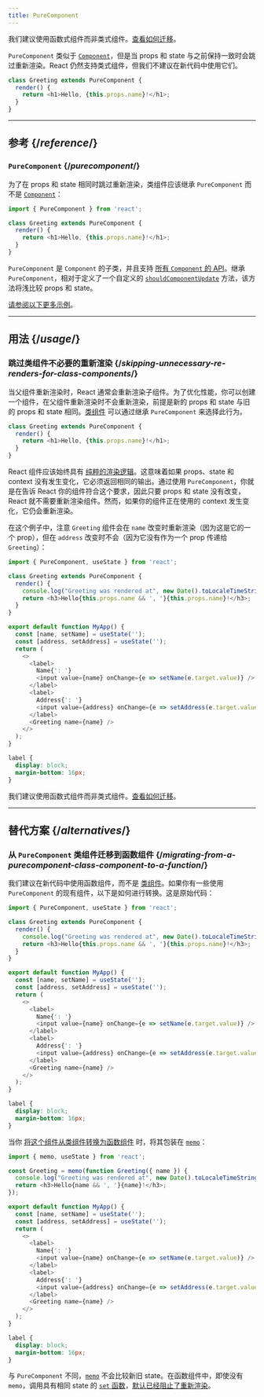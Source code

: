 ```yaml
---
title: PureComponent
---
```


<Pitfall>

我们建议使用函数式组件而非类式组件。[查看如何迁移](#alternatives)。

</Pitfall>

<Intro>

`PureComponent` 类似于 [`Component`](/reference/react/Component)，但是当 props 和 state 与之前保持一致时会跳过重新渲染。React 仍然支持类式组件，但我们不建议在新代码中使用它们。

```js
class Greeting extends PureComponent {
  render() {
    return <h1>Hello, {this.props.name}!</h1>;
  }
}
```

</Intro>

<InlineToc />

---

## 参考 {/*reference*/}

### `PureComponent` {/*purecomponent*/}

为了在 props 和 state 相同时跳过重新渲染，类组件应该继承 `PureComponent` 而不是 [`Component`](/reference/react/Component)：

```js
import { PureComponent } from 'react';

class Greeting extends PureComponent {
  render() {
    return <h1>Hello, {this.props.name}!</h1>;
  }
}
```

`PureComponent` 是 `Component` 的子类，并且支持 [所有 `Component` 的 API](/reference/react/Component#reference)。继承 `PureComponent`，相对于定义了一个自定义的 [`shouldComponentUpdate`](/reference/react/Component#shouldcomponentupdate) 方法，该方法将浅比较 props 和 state。


[请参阅以下更多示例](#usage)。

---

## 用法 {/*usage*/}

### 跳过类组件不必要的重新渲染 {/*skipping-unnecessary-re-renders-for-class-components*/}

当父组件重新渲染时，React 通常会重新渲染子组件。为了优化性能，你可以创建一个组件，在父组件重新渲染时不会重新渲染，前提是新的 props 和 state 与旧的 props 和 state 相同。[类组件](/reference/react/Component) 可以通过继承 `PureComponent` 来选择此行为。

```js {1}
class Greeting extends PureComponent {
  render() {
    return <h1>Hello, {this.props.name}!</h1>;
  }
}
```

React 组件应该始终具有 [纯粹的渲染逻辑](/learn/keeping-components-pure)。这意味着如果 props、state 和 context 没有发生变化，它必须返回相同的输出。通过使用 `PureComponent`，你就是在告诉 React 你的组件符合这个要求，因此只要 props 和 state 没有改变，React 就不需要重新渲染组件。然而，如果你的组件正在使用的 context 发生变化，它仍会重新渲染。

在这个例子中，注意 `Greeting` 组件会在 `name` 改变时重新渲染（因为这是它的一个 prop），但在 `address` 改变时不会（因为它没有作为一个 prop 传递给 `Greeting`）：

<Sandpack>

```js
import { PureComponent, useState } from 'react';

class Greeting extends PureComponent {
  render() {
    console.log("Greeting was rendered at", new Date().toLocaleTimeString());
    return <h3>Hello{this.props.name && ', '}{this.props.name}!</h3>;
  }
}

export default function MyApp() {
  const [name, setName] = useState('');
  const [address, setAddress] = useState('');
  return (
    <>
      <label>
        Name{': '}
        <input value={name} onChange={e => setName(e.target.value)} />
      </label>
      <label>
        Address{': '}
        <input value={address} onChange={e => setAddress(e.target.value)} />
      </label>
      <Greeting name={name} />
    </>
  );
}
```

```css
label {
  display: block;
  margin-bottom: 16px;
}
```

</Sandpack>

<Pitfall>

我们建议使用函数式组件而非类式组件。[查看如何迁移](#alternatives)。

</Pitfall>

---

## 替代方案 {/*alternatives*/}

### 从 `PureComponent` 类组件迁移到函数组件 {/*migrating-from-a-purecomponent-class-component-to-a-function*/}

我们建议在新代码中使用函数组件，而不是 [类组件](/reference/react/Component)。如果你有一些使用 `PureComponent` 的现有组件，以下是如何进行转换。这是原始代码：

<Sandpack>

```js
import { PureComponent, useState } from 'react';

class Greeting extends PureComponent {
  render() {
    console.log("Greeting was rendered at", new Date().toLocaleTimeString());
    return <h3>Hello{this.props.name && ', '}{this.props.name}!</h3>;
  }
}

export default function MyApp() {
  const [name, setName] = useState('');
  const [address, setAddress] = useState('');
  return (
    <>
      <label>
        Name{': '}
        <input value={name} onChange={e => setName(e.target.value)} />
      </label>
      <label>
        Address{': '}
        <input value={address} onChange={e => setAddress(e.target.value)} />
      </label>
      <Greeting name={name} />
    </>
  );
}
```

```css
label {
  display: block;
  margin-bottom: 16px;
}
```

</Sandpack>

当你 [将这个组件从类组件转换为函数组件](/reference/react/Component#alternatives) 时，将其包装在 [`memo`](/reference/react/memo)：

<Sandpack>

```js
import { memo, useState } from 'react';

const Greeting = memo(function Greeting({ name }) {
  console.log("Greeting was rendered at", new Date().toLocaleTimeString());
  return <h3>Hello{name && ', '}{name}!</h3>;
});

export default function MyApp() {
  const [name, setName] = useState('');
  const [address, setAddress] = useState('');
  return (
    <>
      <label>
        Name{': '}
        <input value={name} onChange={e => setName(e.target.value)} />
      </label>
      <label>
        Address{': '}
        <input value={address} onChange={e => setAddress(e.target.value)} />
      </label>
      <Greeting name={name} />
    </>
  );
}
```

```css
label {
  display: block;
  margin-bottom: 16px;
}
```

</Sandpack>

<Note>

与 `PureComponent` 不同，[`memo`](/reference/react/memo) 不会比较新旧 state。在函数组件中，即使没有 `memo`，调用具有相同 state 的 [`set` 函数](/reference/react/useState#setstate)，[默认已经阻止了重新渲染](/reference/react/memo#updating-a-memoized-component-using-state)。

</Note>
